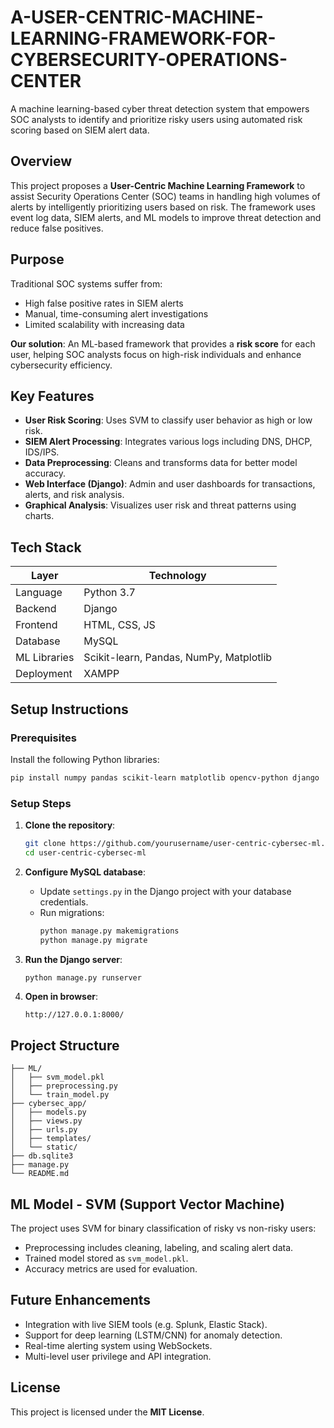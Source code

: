 # A-USER-CENTRIC-MACHINE-LEARNING-FRAMEWORK-FOR-CYBERSECURITY-OPERATIONS-CENTER

A machine learning-based cyber threat detection system that empowers SOC analysts to identify and prioritize risky users using automated risk scoring based on SIEM alert data.

## Overview

This project proposes a **User-Centric Machine Learning Framework** to assist Security Operations Center (SOC) teams in handling high volumes of alerts by intelligently prioritizing users based on risk. The framework uses event log data, SIEM alerts, and ML models to improve threat detection and reduce false positives.

## Purpose

Traditional SOC systems suffer from:

- High false positive rates in SIEM alerts
- Manual, time-consuming alert investigations
- Limited scalability with increasing data

**Our solution**: An ML-based framework that provides a **risk score** for each user, helping SOC analysts focus on high-risk individuals and enhance cybersecurity efficiency.

## Key Features

- **User Risk Scoring**: Uses SVM to classify user behavior as high or low risk.
- **SIEM Alert Processing**: Integrates various logs including DNS, DHCP, IDS/IPS.
- **Data Preprocessing**: Cleans and transforms data for better model accuracy.
- **Web Interface (Django)**: Admin and user dashboards for transactions, alerts, and risk analysis.
- **Graphical Analysis**: Visualizes user risk and threat patterns using charts.

## Tech Stack

| Layer         | Technology              |
|--------------|--------------------------|
| Language      | Python 3.7               |
| Backend       | Django                   |
| Frontend      | HTML, CSS, JS            |
| Database      | MySQL                    |
| ML Libraries  | Scikit-learn, Pandas, NumPy, Matplotlib |
| Deployment    | XAMPP                    |

##  Setup Instructions

### Prerequisites

Install the following Python libraries:

```bash
pip install numpy pandas scikit-learn matplotlib opencv-python django
```

### Setup Steps

1. **Clone the repository**:
   ```bash
   git clone https://github.com/yourusername/user-centric-cybersec-ml.git
   cd user-centric-cybersec-ml
   ```

2. **Configure MySQL database**:
   - Update `settings.py` in the Django project with your database credentials.
   - Run migrations:
     ```bash
     python manage.py makemigrations
     python manage.py migrate
     ```

3. **Run the Django server**:
   ```bash
   python manage.py runserver
   ```

4. **Open in browser**:
   ```
   http://127.0.0.1:8000/
   ```

## Project Structure

```
├── ML/
│   ├── svm_model.pkl
│   ├── preprocessing.py
│   └── train_model.py
├── cybersec_app/
│   ├── models.py
│   ├── views.py
│   ├── urls.py
│   ├── templates/
│   └── static/
├── db.sqlite3
├── manage.py
└── README.md
```

## ML Model - SVM (Support Vector Machine)

The project uses SVM for binary classification of risky vs non-risky users:

- Preprocessing includes cleaning, labeling, and scaling alert data.
- Trained model stored as `svm_model.pkl`.
- Accuracy metrics are used for evaluation.


## Future Enhancements

- Integration with live SIEM tools (e.g. Splunk, Elastic Stack).
- Support for deep learning (LSTM/CNN) for anomaly detection.
- Real-time alerting system using WebSockets.
- Multi-level user privilege and API integration.

## License

This project is licensed under the **MIT License**.

